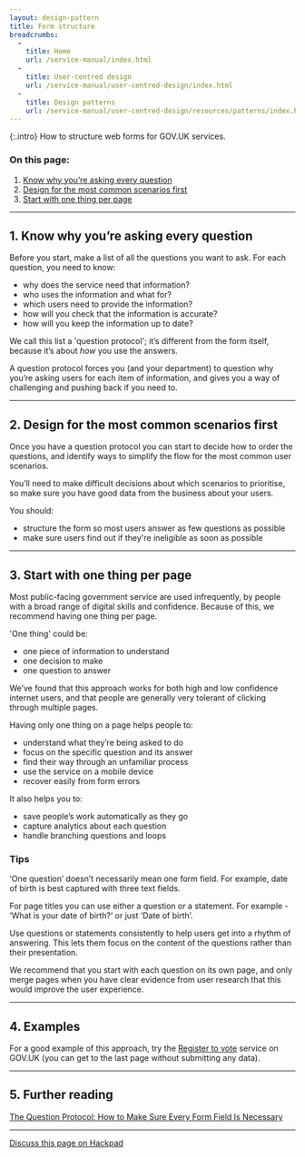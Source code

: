 ```yaml
---
layout: design-pattern
title: Form structure
breadcrumbs:
  -
    title: Home
    url: /service-manual/index.html
  -
    title: User-centred design
    url: /service-manual/user-centred-design/index.html
  -
    title: Design patterns
    url: /service-manual/user-centred-design/resources/patterns/index.html
---
```


{:.intro}
How to structure web forms for GOV.UK services.

### On this page:

1. [Know why you’re asking every question](#one)
2. [Design for the most common scenarios first](#two)
3. [Start with one thing per page](#three)

---

## 1. Know why you’re asking every question

Before you start, make a list of all the questions you want to ask. For each question, you need to know:

* why does the service need that information?
* who uses the information and what for?
* which users need to provide the information?
* how will you check that the information is accurate?
* how will you keep the information up to date?

We call this list a 'question protocol'; it’s different from the form itself, because it’s about *how* you use the answers.

A question protocol forces you (and your department) to question why you’re asking users for each item of information, and gives you a way of challenging and pushing back if you need to.


---

## 2. Design for the most common scenarios first

Once you have a question protocol you can start to decide how to order the questions, and identify ways to simplify the flow for the most common user scenarios.

You’ll need to make difficult decisions about which scenarios to prioritise, so make sure you have good data from the business about your users.

You should:

* structure the form so most users answer as few questions as possible
* make sure users find out if they're ineligible as soon as possible


---

## 3. Start with one thing per page


Most public-facing government service are used infrequently, by people with a broad range of digital skills and confidence. Because of this, we recommend having one thing per page.

'One thing' could be:

* one piece of information to understand
* one decision to make
* one question to answer

We’ve found that this approach works for both high and low confidence internet users, and that people are generally very tolerant of clicking through multiple pages.

Having only one thing on a page helps people to:

* understand what they’re being asked to do 
* focus on the specific question and its answer
* find their way through an unfamiliar process
* use the service on a mobile device
* recover easily from form errors

It also helps you to:

* save people’s work automatically as they go
* capture analytics about each question
* handle branching questions and loops


### Tips

‘One question’ doesn’t necessarily mean one form field. For example, date of birth is best captured with three text fields.

For page titles you can use either a question or a statement. For example - ‘What is your date of birth?’ or just ‘Date of birth’.

Use questions or statements consistently to help users get into a rhythm of answering. This lets them focus on the content of the questions rather than their presentation.

We recommend that you start with each question on its own page, and only merge pages when you have clear evidence from user research that this would improve the user experience.


---

## 4. Examples

For a good example of this approach, try the [Register to vote](https://www.gov.uk/register-to-vote) service on GOV.UK (you can get to the last page without submitting any data).


---

## 5. Further reading

[The Question Protocol: How to Make Sure Every Form Field Is Necessary](http://www.uxmatters.com/mt/archives/2010/06/the-question-protocol-how-to-make-sure-every-form-field-is-necessary.php)


---

[Discuss this page on Hackpad](https://designpatterns.hackpad.com/Form-structure-XDwY2wv3lCn)
